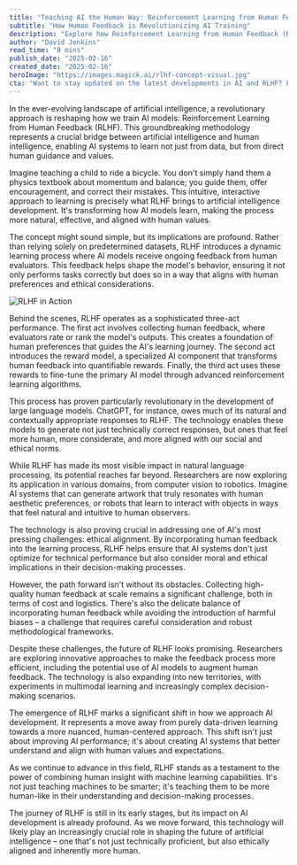 ```yaml
---
title: "Teaching AI the Human Way: Reinforcement Learning from Human Feedback (RLHF)"
subtitle: "How Human Feedback is Revolutionizing AI Training"
description: "Explore how Reinforcement Learning from Human Feedback (RLHF) is revolutionizing AI training by enabling machines to learn directly from human guidance. This groundbreaking approach is transforming AI development, making systems more aligned with human values and creating more natural, ethical AI interactions."
author: "David Jenkins"
read_time: "8 mins"
publish_date: "2025-02-16"
created_date: "2025-02-16"
heroImage: "https://images.magick.ai/rlhf-concept-visual.jpg"
cta: "Want to stay updated on the latest developments in AI and RLHF? Follow us on LinkedIn for expert insights and cutting-edge research in artificial intelligence!"
---
```


In the ever-evolving landscape of artificial intelligence, a revolutionary approach is reshaping how we train AI models: Reinforcement Learning from Human Feedback (RLHF). This groundbreaking methodology represents a crucial bridge between artificial intelligence and human intelligence, enabling AI systems to learn not just from data, but from direct human guidance and values.

Imagine teaching a child to ride a bicycle. You don't simply hand them a physics textbook about momentum and balance; you guide them, offer encouragement, and correct their mistakes. This intuitive, interactive approach to learning is precisely what RLHF brings to artificial intelligence development. It's transforming how AI models learn, making the process more natural, effective, and aligned with human values.

The concept might sound simple, but its implications are profound. Rather than relying solely on predetermined datasets, RLHF introduces a dynamic learning process where AI models receive ongoing feedback from human evaluators. This feedback helps shape the model's behavior, ensuring it not only performs tasks correctly but does so in a way that aligns with human preferences and ethical considerations.

![RLHF in Action](https://images.magick.ai/rlhf-action-image.webp)

Behind the scenes, RLHF operates as a sophisticated three-act performance. The first act involves collecting human feedback, where evaluators rate or rank the model's outputs. This creates a foundation of human preferences that guides the AI's learning journey. The second act introduces the reward model, a specialized AI component that transforms human feedback into quantifiable rewards. Finally, the third act uses these rewards to fine-tune the primary AI model through advanced reinforcement learning algorithms.

This process has proven particularly revolutionary in the development of large language models. ChatGPT, for instance, owes much of its natural and contextually appropriate responses to RLHF. The technology enables these models to generate not just technically correct responses, but ones that feel more human, more considerate, and more aligned with our social and ethical norms.

While RLHF has made its most visible impact in natural language processing, its potential reaches far beyond. Researchers are now exploring its application in various domains, from computer vision to robotics. Imagine AI systems that can generate artwork that truly resonates with human aesthetic preferences, or robots that learn to interact with objects in ways that feel natural and intuitive to human observers.

The technology is also proving crucial in addressing one of AI's most pressing challenges: ethical alignment. By incorporating human feedback into the learning process, RLHF helps ensure that AI systems don't just optimize for technical performance but also consider moral and ethical implications in their decision-making processes.

However, the path forward isn't without its obstacles. Collecting high-quality human feedback at scale remains a significant challenge, both in terms of cost and logistics. There's also the delicate balance of incorporating human feedback while avoiding the introduction of harmful biases – a challenge that requires careful consideration and robust methodological frameworks.

Despite these challenges, the future of RLHF looks promising. Researchers are exploring innovative approaches to make the feedback process more efficient, including the potential use of AI models to augment human feedback. The technology is also expanding into new territories, with experiments in multimodal learning and increasingly complex decision-making scenarios.

The emergence of RLHF marks a significant shift in how we approach AI development. It represents a move away from purely data-driven learning towards a more nuanced, human-centered approach. This shift isn't just about improving AI performance; it's about creating AI systems that better understand and align with human values and expectations.

As we continue to advance in this field, RLHF stands as a testament to the power of combining human insight with machine learning capabilities. It's not just teaching machines to be smarter; it's teaching them to be more human-like in their understanding and decision-making processes.

The journey of RLHF is still in its early stages, but its impact on AI development is already profound. As we move forward, this technology will likely play an increasingly crucial role in shaping the future of artificial intelligence – one that's not just technically proficient, but also ethically aligned and inherently more human.